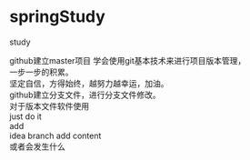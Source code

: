 # springStudy
study

github建立master项目  学会使用git基本技术来进行项目版本管理，  
一步一步的积累。  
坚定自信，方得始终，越努力越幸运，加油。  
github建立分支文件，进行分支文件修改。    
对于版本文件软件使用    
just do it  
add  
idea branch add content  
或者会发生什么

